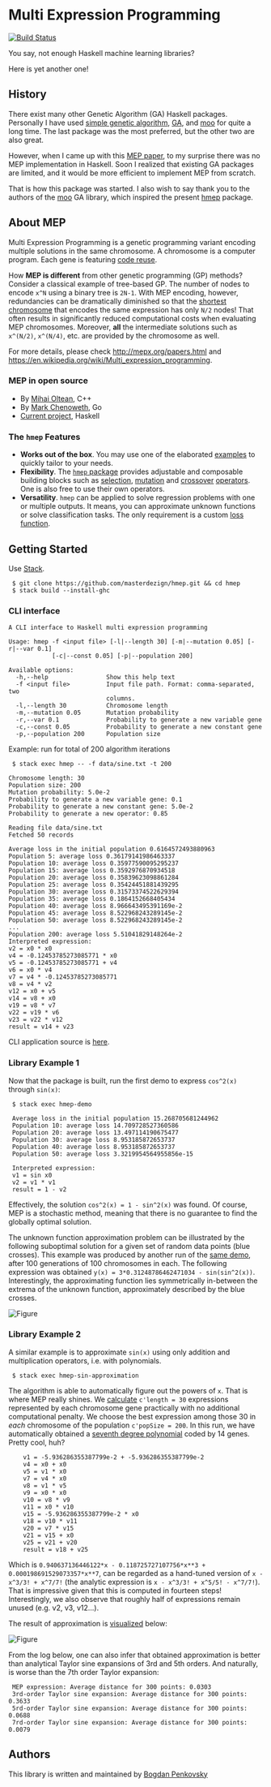 # Multi Expression Programming

[![Build Status](https://travis-ci.org/masterdezign/hmep.svg?branch=master)](https://travis-ci.org/masterdezign/hmep)

You say, not enough Haskell machine learning libraries?

Here is yet another one!


## History

There exist many other Genetic Algorithm (GA) Haskell packages.
Personally I have used
[simple genetic algorithm](http://hackage.haskell.org/package/simple-genetic-algorithm-mr),
[GA](http://hackage.haskell.org/package/GA),
and [moo](http://hackage.haskell.org/package/moo) for quite a long time.
The last package was the most preferred, but the other two are
also great.

However, when I came up with this
[MEP paper](http://citeseerx.ist.psu.edu/viewdoc/download?doi=10.1.1.5.4352&rep=rep1&type=pdf),
to my surprise there was no MEP implementation in Haskell.
Soon I realized that existing GA packages are limited,
and it would be more efficient to implement MEP from scratch.

That is how this package was started. I also wish to say thank you
to the authors of the [moo](http://hackage.haskell.org/package/moo)
GA library, which inspired the present
[hmep](http://github.com/masterdezign/hmep) package.


## About MEP

Multi Expression Programming is a genetic programming variant encoding multiple
solutions in the same chromosome. A chromosome is a computer program.
Each gene is featuring [code reuse](https://en.wikipedia.org/wiki/Code_reuse).

How **MEP is different** from other genetic programming (GP) methods?
Consider a classical example of tree-based GP.
The number of nodes to encode `x^N`
using a binary tree is `2N-1`.
With MEP encoding, however, redundancies can be dramatically
diminished so that the
[shortest chromosome](https://github.com/masterdezign/hmep/blob/cd7b4976800d6c23ce5ebbe67f5ab5c9076229b9/test/Spec.hs#L18) 
that encodes the same expression has only `N/2` nodes!
That often results in significantly reduced computational costs
when evaluating MEP chromosomes. Moreover, **all** the intermediate
solutions such as `x^(N/2)`, `x^(N/4)`, etc. are provided by the
chromosome as well.

For more details, please check http://mepx.org/papers.html and
https://en.wikipedia.org/wiki/Multi_expression_programming.

### MEP in open source

  * By [Mihai Oltean](http://github.com/mepx), C++
  * By [Mark Chenoweth](https://github.com/markcheno/go-mep), Go
  * [Current project](https://github.com/masterdezign/hmep), Haskell

### The `hmep` Features

  * **Works out of the box**. You may use one of the elaborated
    [examples](https://github.com/masterdezign/hmep/blob/master/app/)
    to quickly tailor to your needs.
  * **Flexibility**. The [`hmep` package](https://github.com/masterdezign/hmep/)
    provides adjustable and composable building blocks such as
    [selection](https://hackage.haskell.org/package/hmep-0.1.0/docs/src/AI-MEP-Operators.html#binaryTournament),
    [mutation](https://hackage.haskell.org/package/hmep-0.1.0/docs/src/AI-MEP-Operators.html#smoothMutation)
    and [crossover](https://hackage.haskell.org/package/hmep-0.1.0/docs/src/AI-MEP-Operators.html#crossover)
    [operators](https://hackage.haskell.org/package/hmep-0.1.0/docs/AI-MEP.html).
    One is also free to use their own operators.
  * **Versatility**. `hmep` can be applied to solve regression problems with 
    one or multiple outputs. It means, you can approximate unknown functions
    or solve classification tasks. The only requirement is a custom
    [loss function](https://github.com/masterdezign/hmep/blob/b006eb8e0ca7c0540de979631423753bf0b66750/app/Main.hs#L67).


## Getting Started

Use [Stack](http://haskellstack.org).

     $ git clone https://github.com/masterdezign/hmep.git && cd hmep
     $ stack build --install-ghc

### CLI interface

```
A CLI interface to Haskell multi expression programming

Usage: hmep -f <input file> [-l|--length 30] [-m|--mutation 0.05] [-r|--var 0.1]
            [-c|--const 0.05] [-p|--population 200]

Available options:
  -h,--help                Show this help text
  -f <input file>          Input file path. Format: comma-separated, two
                           columns.
  -l,--length 30           Chromosome length
  -m,--mutation 0.05       Mutation probability
  -r,--var 0.1             Probability to generate a new variable gene
  -c,--const 0.05          Probability to generate a new constant gene
  -p,--population 200      Population size
```

Example: run for total of 200 algorithm iterations

     $ stack exec hmep -- -f data/sine.txt -t 200

```
Chromosome length: 30
Population size: 200
Mutation probability: 5.0e-2
Probability to generate a new variable gene: 0.1
Probability to generate a new constant gene: 5.0e-2
Probability to generate a new operator: 0.85

Reading file data/sine.txt
Fetched 50 records

Average loss in the initial population 0.6164572493880963
Population 5: average loss 0.36179141986463337
Population 10: average loss 0.35977590095295237
Population 15: average loss 0.3592976870934518
Population 20: average loss 0.35839623098861284
Population 25: average loss 0.35424451881439295
Population 30: average loss 0.31573374522629394
Population 35: average loss 0.1864152668405434
Population 40: average loss 8.966643495391169e-2
Population 45: average loss 8.522968243289145e-2
Population 50: average loss 8.522968243289145e-2
...
Population 200: average loss 5.51041829148264e-2
Interpreted expression:
v2 = x0 * x0
v4 = -0.12453785273085771 * x0
v5 = -0.12453785273085771 + v4
v6 = x0 * v4
v7 = v4 * -0.12453785273085771
v8 = v4 * v2
v12 = x0 + v5
v14 = v8 + x0
v19 = v8 * v7
v22 = v19 * v6
v23 = v22 * v12
result = v14 + v23
```

CLI application source is [here](app/CLI/Main.hs).


### Library Example 1

Now that the package is built, run the first demo to
express `cos^2(x)` through `sin(x)`:

     $ stack exec hmep-demo

     Average loss in the initial population 15.268705681244962
     Population 10: average loss 14.709728527360586
     Population 20: average loss 13.497114190675477
     Population 30: average loss 8.953185872653737
     Population 40: average loss 8.953185872653737
     Population 50: average loss 3.3219954564955856e-15

     Interpreted expression:
     v1 = sin x0
     v2 = v1 * v1
     result = 1 - v2

Effectively, the solution `cos^2(x) = 1 - sin^2(x)` was found.
Of course, MEP is a stochastic method, meaning that there is
no guarantee to find the globally optimal solution.

The unknown function approximation problem can be illustrated
by the following suboptimal solution for a given set of random
data points (blue crosses). This example was produced by another run of
the [same demo](app/Demo1/Main.hs), after 100 generations of 100 chromosomes
in each. The following expression was obtained
`y(x) = 3*0.31248786462471034 - sin(sin^2(x))`.
Interestingly, the approximating function lies symmetrically
in-between the extrema of the unknown function, approximately 
described by the blue crosses.

![Figure](https://github.com/masterdezign/hmep/blob/bbc2bdbac4fa3269c506455a473dddfa0e95231c/doc/Figures/cos2_approx.png)

### Library Example 2

A similar example is to approximate `sin(x)` using only
addition and multiplication operators, i.e. with polynomials.

     $ stack exec hmep-sin-approximation

The algorithm is able to automatically figure out the
powers of `x`. That is where MEP really shines. We [calculate](app/Demo2/Main.hs)
`c'length = 30` expressions represented by each chromosome gene practically with no
additional computational penalty. We choose the best expression among those 30
in _each_ chromosome of the population `c'popSize = 200`.
In this run, we have automatically obtained a
[seventh degree polynomial](https://github.com/masterdezign/hmep/blob/master/doc/sin_approx.py#L12)
coded by 14 genes. Pretty cool, huh?

```
    v1 = -5.936286355387799e-2 + -5.936286355387799e-2
    v4 = x0 + x0
    v5 = v1 * x0
    v7 = v4 * x0
    v8 = v1 * v5
    v9 = x0 * x0
    v10 = v8 * v9
    v11 = x0 * v10
    v15 = -5.936286355387799e-2 * x0
    v18 = v10 * v11
    v20 = v7 * v15
    v21 = v15 + x0
    v25 = v21 + v20
    result = v18 + v25
```

Which is `0.940637136446122*x - 0.118725727107756*x**3 + 0.000198691529073357*x**7`,
can be regarded as a hand-tuned version of `x - x^3/3! + x^7/7!` (the analytic expression
is `x - x^3/3! + x^5/5! - x^7/7!`).
That is impressive given that this is computed in fourteen steps!
Interestingly, we also observe that roughly half of expressions remain unused (e.g. v2, v3, v12...).


The result of approximation is [visualized](doc/sin_approx.py) below:

![Figure](https://github.com/masterdezign/hmep/blob/d173e96acf72e482474e657880f8bd28c40694e7/doc/Figures/sin_approx.png)

From the log below, one can also infer that obtained
approximation is better than analytical Taylor
sine expansions of 3rd and 5th orders. And naturally, is worse than the 7th order Taylor expansion:

     MEP expression: Average distance for 300 points: 0.0303
     3rd-order Taylor sine expansion: Average distance for 300 points: 0.3633
     5rd-order Taylor sine expansion: Average distance for 300 points: 0.0688
     7rd-order Taylor sine expansion: Average distance for 300 points: 0.0079


## Authors

This library is written and maintained by [Bogdan Penkovsky](http://penkovsky.com)

